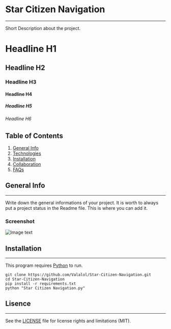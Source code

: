 # Star Citizen Navigation
***
Short Description about the project.

# Headline H1
## Headline H2
### Headline H3
#### Headline H4
##### Headline H5
###### Headline H6


## Table of Contents
1. [General Info](#general-info)
2. [Technologies](#technologies)
3. [Installation](#installation)
4. [Collaboration](#collaboration)
5. [FAQs](#faqs)


## General Info
***
Write down the general informations of your project. It is worth to always put a project status in the Readme file. This is where you can add it.
### Screenshot
![Image text](/main/icon.ico)



## Installation
***
This program requires [Python](https://www.python.org/downloads/) to run.

```
git clone https://github.com/Valalol/Star-Citizen-Navigation.git
cd Star-Citizen-Navigation
pip install -r requirements.txt 
python "Star Citizen Navigation.py"
```


## Lisence
***
See the [LICENSE](LICENSE.md) file for license rights and limitations (MIT).

